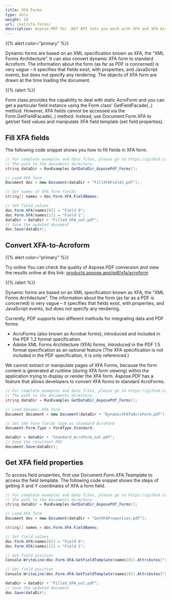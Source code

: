 ```yaml
---
title: XFA Forms
type: docs
weight: 10
url: /net/xfa-forms/
description: Aspose.PDF for .NET API lets you work with XFA and XFA Acroform fields in a PDF document. The Aspose.PDF.Facades.
---
```


{{% alert color="primary" %}}

Dynamic forms are based on an XML specification known as XFA, the “XML Forms Architecture”. It can also convert dynamic XFA form to standard Acroform. The information about the form (as far as PDF is concerned) is very vague – it specifies that fields exist, with properties, and JavaScript events, but does not specify any rendering. The objects of XFA form are drawn at the time loading the document.

{{% /alert %}}

Form class provides the capability to deal with static AcroForm and you can get a particular field instance using the Form class’ GetFieldFacade(..) method. However, XFA fields cannot be accessed via the Form.GetFieldFacade(..) method. Instead, use Document.Form.XFA to get/set field values and manipulate XFA field template (set field properties).

## Fill XFA fields

The following code snippet shows you how to fill fields in XFA form.

```csharp
// For complete examples and data files, please go to https://github.com/aspose-pdf/Aspose.PDF-for-.NET
// The path to the documents directory.
string dataDir = RunExamples.GetDataDir_AsposePdf_Forms();

// Load XFA form
Document doc = new Document(dataDir + "FillXFAFields.pdf");

// Get names of XFA form fields
string[] names = doc.Form.XFA.FieldNames;

// Set field values
doc.Form.XFA[names[0]] = "Field 0";
doc.Form.XFA[names[1]] = "Field 1";
dataDir = dataDir + "Filled_XFA_out.pdf";
// Save the updated document
doc.Save(dataDir);
```
## Convert XFA-to-Acroform

{{% alert color="primary" %}}

Try online
You can check the quality of Aspose.PDF conversion and view the results online at this link: [products.aspose.app/pdf/xfa/acroform](https://products.aspose.app/pdf/xfa/acroform)

{{% /alert %}}

Dynamic forms are based on an XML specification known as XFA, the “XML Forms Architecture”. The information about the form (as far as a PDF is concerned) is very vague – it specifies that fields exist, with properties, and JavaScript events, but does not specify any rendering.

Currently, PDF supports two different methods for integrating data and PDF forms:

- AcroForms (also known as Acrobat forms), introduced and included in the PDF 1.2 format specification.
- Adobe XML Forms Architecture (XFA) forms, introduced in the PDF 1.5 format specification as an optional feature (The XFA specification is not included in the PDF specification, it is only referenced.)

We cannot extract or manipulate pages of XFA Forms, because the form content is generated at runtime (during XFA form viewing) within the application trying to display or render the XFA form. Aspose.PDF has a feature that allows developers to convert XFA forms to standard AcroForms.

```csharp
// For complete examples and data files, please go to https://github.com/aspose-pdf/Aspose.PDF-for-.NET
// The path to the documents directory.
string dataDir = RunExamples.GetDataDir_AsposePdf_Forms();

// Load dynamic XFA form
Document document = new Document(dataDir + "DynamicXFAToAcroForm.pdf");

// Set the form fields type as standard AcroForm
document.Form.Type = FormType.Standard;

dataDir = dataDir + "Standard_AcroForm_out.pdf";
// Save the resultant PDF
document.Save(dataDir);
```
## Get XFA field properties

To access field properties, first use Document.Form.XFA.Teamplate to access the field template. The following code snippet shows the steps of getting X and Y coordinates of XFA a form field.

```csharp
// For complete examples and data files, please go to https://github.com/aspose-pdf/Aspose.PDF-for-.NET
// The path to the documents directory.
string dataDir = RunExamples.GetDataDir_AsposePdf_Forms();

// Load XFA form
Document doc = new Document(dataDir + "GetXFAProperties.pdf");

string[] names = doc.Form.XFA.FieldNames;

// Set field values
doc.Form.XFA[names[0]] = "Field 0";
doc.Form.XFA[names[1]] = "Field 1";

// Get field position
Console.WriteLine(doc.Form.XFA.GetFieldTemplate(names[0]).Attributes["x"].Value);

// Get field position
Console.WriteLine(doc.Form.XFA.GetFieldTemplate(names[0]).Attributes["y"].Value);

dataDir = dataDir + "Filled_XFA_out.pdf";
// Save the updated document
doc.Save(dataDir);
```
